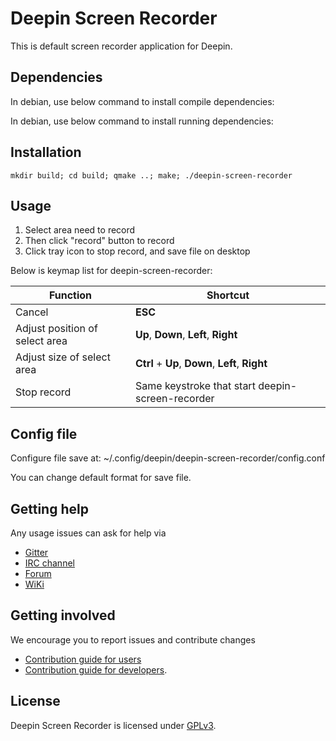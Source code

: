 # Deepin Screen Recorder

This is default screen recorder application for Deepin.

## Dependencies

In debian, use below command to install compile dependencies:


In debian, use below command to install running dependencies:

## Installation

`mkdir build; cd build; qmake ..; make; ./deepin-screen-recorder`

## Usage

1. Select area need to record
2. Then click "record" button to record
3. Click tray icon to stop record, and save file on desktop

Below is keymap list for deepin-screen-recorder:

| Function					      | Shortcut                                         |
|---------------------------------|--------------------------------------------------|
| Cancel                          | **ESC**                                          |
| Adjust position of select area  | **Up**, **Down**, **Left**, **Right**            |
| Adjust size of select area      | **Ctrl** + **Up**, **Down**, **Left**, **Right** |
| Stop record                     | Same keystroke that start deepin-screen-recorder |


## Config file
Configure file save at:
~/.config/deepin/deepin-screen-recorder/config.conf

You can change default format for save file. 

## Getting help

Any usage issues can ask for help via

* [Gitter](https://gitter.im/orgs/linuxdeepin/rooms)
* [IRC channel](https://webchat.freenode.net/?channels=deepin)
* [Forum](https://bbs.deepin.org)
* [WiKi](http://wiki.deepin.org/)

## Getting involved

We encourage you to report issues and contribute changes

* [Contribution guide for users](http://wiki.deepin.org/index.php?title=Contribution_Guidelines_for_Users)
* [Contribution guide for developers](http://wiki.deepin.org/index.php?title=Contribution_Guidelines_for_Developers).

## License

Deepin Screen Recorder is licensed under [GPLv3](LICENSE).

